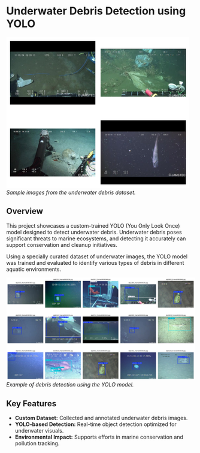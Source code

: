 
# Underwater Debris Detection using YOLO


![Dataset Sample](dataset_images.png)
*Sample images from the underwater debris dataset.*

## Overview

This project showcases a custom-trained YOLO (You Only Look Once) model designed to detect underwater debris. 
Underwater debris poses significant threats to marine ecosystems, and detecting it accurately can support conservation and cleanup initiatives.

Using a specially curated dataset of underwater images, the YOLO model was trained and evaluated to identify various types of debris in different aquatic environments.

![Detection Example](predicted_images.png)
*Example of debris detection using the YOLO model.*

## Key Features

- **Custom Dataset:** Collected and annotated underwater debris images.
- **YOLO-based Detection:** Real-time object detection optimized for underwater visuals.
- **Environmental Impact:** Supports efforts in marine conservation and pollution tracking.





